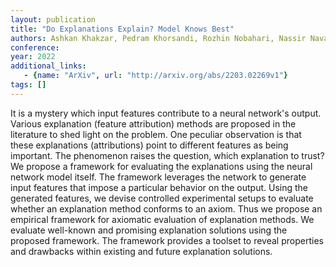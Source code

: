 ```yaml
---
layout: publication
title: "Do Explanations Explain? Model Knows Best"
authors: Ashkan Khakzar, Pedram Khorsandi, Rozhin Nobahari, Nassir Navab
conference: 
year: 2022
additional_links: 
   - {name: "ArXiv", url: "http://arxiv.org/abs/2203.02269v1"}
tags: []
---
```

It is a mystery which input features contribute to a neural network's output.
Various explanation (feature attribution) methods are proposed in the
literature to shed light on the problem. One peculiar observation is that these
explanations (attributions) point to different features as being important. The
phenomenon raises the question, which explanation to trust? We propose a
framework for evaluating the explanations using the neural network model
itself. The framework leverages the network to generate input features that
impose a particular behavior on the output. Using the generated features, we
devise controlled experimental setups to evaluate whether an explanation method
conforms to an axiom. Thus we propose an empirical framework for axiomatic
evaluation of explanation methods. We evaluate well-known and promising
explanation solutions using the proposed framework. The framework provides a
toolset to reveal properties and drawbacks within existing and future
explanation solutions.